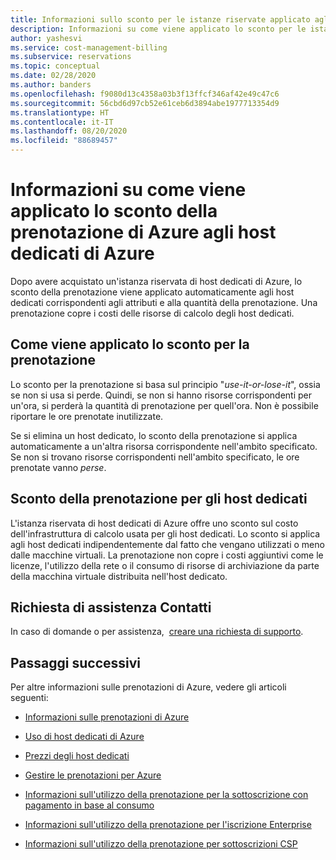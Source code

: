 ```yaml
---
title: Informazioni sullo sconto per le istanze riservate applicato agli host dedicati di Azure
description: Informazioni su come viene applicato lo sconto per le istanze di macchine virtuali riservate di Azure agli host dedicati di Azure.
author: yashesvi
ms.service: cost-management-billing
ms.subservice: reservations
ms.topic: conceptual
ms.date: 02/28/2020
ms.author: banders
ms.openlocfilehash: f9080d13c4358a03b3f13ffcf346af42e49c47c6
ms.sourcegitcommit: 56cbd6d97cb52e61ceb6d3894abe1977713354d9
ms.translationtype: HT
ms.contentlocale: it-IT
ms.lasthandoff: 08/20/2020
ms.locfileid: "88689457"
---
```

# <a name="how-the-azure-reservation-discount-is-applied-to-azure-dedicated-hosts"></a>Informazioni su come viene applicato lo sconto della prenotazione di Azure agli host dedicati di Azure

Dopo avere acquistato un'istanza riservata di host dedicati di Azure, lo sconto della prenotazione viene applicato automaticamente agli host dedicati corrispondenti agli attributi e alla quantità della prenotazione. Una prenotazione copre i costi delle risorse di calcolo degli host dedicati.

## <a name="how-reservation-discount-is-applied"></a>Come viene applicato lo sconto per la prenotazione

Lo sconto per la prenotazione si basa sul principio "*use-it-or-lose-it*", ossia se non si usa si perde. Quindi, se non si hanno risorse corrispondenti per un'ora, si perderà la quantità di prenotazione per quell'ora. Non è possibile riportare le ore prenotate inutilizzate.

Se si elimina un host dedicato, lo sconto della prenotazione si applica automaticamente a un'altra risorsa corrispondente nell'ambito specificato. Se non si trovano risorse corrispondenti nell'ambito specificato, le ore prenotate vanno *perse*.

## <a name="reservation-discount-for-dedicated-hosts"></a>Sconto della prenotazione per gli host dedicati

L'istanza riservata di host dedicati di Azure offre uno sconto sul costo dell'infrastruttura di calcolo usata per gli host dedicati. Lo sconto si applica agli host dedicati indipendentemente dal fatto che vengano utilizzati o meno dalle macchine virtuali. La prenotazione non copre i costi aggiuntivi come le licenze, l'utilizzo della rete o il consumo di risorse di archiviazione da parte della macchina virtuale distribuita nell'host dedicato.

## <a name="need-help-contact-us"></a>Richiesta di assistenza Contatti

In caso di domande o per assistenza,  [creare una richiesta di supporto](https://go.microsoft.com/fwlink/?linkid=2083458).

## <a name="next-steps"></a>Passaggi successivi

Per altre informazioni sulle prenotazioni di Azure, vedere gli articoli seguenti:

- [Informazioni sulle prenotazioni di Azure](https://docs.microsoft.com/azure/billing/billing-save-compute-costs-reservations)

- [Uso di host dedicati di Azure](https://docs.microsoft.com/azure/virtual-machines/windows/dedicated-hosts)

- [Prezzi degli host dedicati](https://azure.microsoft.com/pricing/details/virtual-machines/dedicated-host/)

- [Gestire le prenotazioni per Azure](https://docs.microsoft.com/azure/billing/billing-manage-reserved-vm-instance)

- [Informazioni sull'utilizzo della prenotazione per la sottoscrizione con pagamento in base al consumo](https://docs.microsoft.com/azure/billing/billing-understand-reserved-instance-usage)

- [Informazioni sull'utilizzo della prenotazione per l'iscrizione Enterprise](https://docs.microsoft.com/azure/billing/billing-understand-reserved-instance-usage-ea)

- [Informazioni sull'utilizzo della prenotazione per sottoscrizioni CSP](https://docs.microsoft.com/partner-center/azure-reservations)

